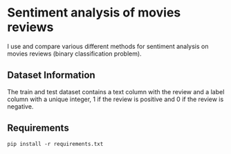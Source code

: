 # Sentiment analysis of movies reviews

I use and compare various different methods for sentiment analysis on movies reviews (binary classification problem).

## Dataset Information

The train and test dataset contains a text column with the review and a label column with a unique integer, 1 if the review is positive and 0 if the review is negative.

## Requirements

```linux
pip install -r requirements.txt
```

